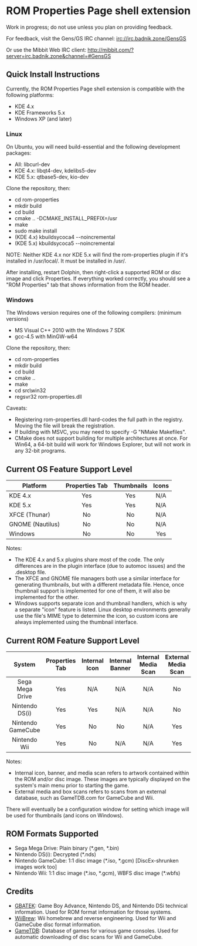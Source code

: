 # ROM Properties Page shell extension

Work in progress; do not use unless you plan on providing feedback.

For feedback, visit the Gens/GS IRC channel: [irc://irc.badnik.zone/GensGS](irc://irc.badnik.zone/GensGS)

Or use the Mibbit Web IRC client: http://mibbit.com/?server=irc.badnik.zone&channel=#GensGS

## Quick Install Instructions

Currently, the ROM Properties Page shell extension is compatible with the
following platforms:
* KDE 4.x
* KDE Frameworks 5.x
* Windows XP (and later)

### Linux

On Ubuntu, you will need build-essential and the following development packages:
* All: libcurl-dev
* KDE 4.x: libqt4-dev, kdelibs5-dev
* KDE 5.x: qtbase5-dev, kio-dev

Clone the repository, then:
* cd rom-properties
* mkdir build
* cd build
* cmake .. -DCMAKE_INSTALL_PREFIX=/usr
* make
* sudo make install
* (KDE 4.x) kbuildsycoca4 --noincremental
* (KDE 5.x) kbuildsycoca5 --noincremental

NOTE: Neither KDE 4.x nor KDE 5.x will find the rom-properties plugin if it's
installed in /usr/local/. It must be installed in /usr/.

After installing, restart Dolphin, then right-click a supported ROM or disc image
and click Properties. If everything worked correctly, you should see a
"ROM Properties" tab that shows information from the ROM header.

### Windows

The Windows version requires one of the following compilers: (minimum versions)
* MS Visual C++ 2010 with the Windows 7 SDK
* gcc-4.5 with MinGW-w64

Clone the repository, then:
* cd rom-properties
* mkdir build
* cd build
* cmake ..
* make
* cd src\win32
* regsvr32 rom-properties.dll

Caveats:
* Registering rom-properties.dll hard-codes the full path in the registry. Moving the file will break the registration.
* If building with MSVC, you may need to specify -G "NMake Makefiles".
* CMake does not support building for multiple architectures at once. For Win64, a 64-bit build will work for Windows Explorer, but will not work in any 32-bit programs.

## Current OS Feature Support Level

|     Platform     | Properties Tab | Thumbnails | Icons |
|------------------|:--------------:|:----------:|:-----:|
| KDE 4.x          |       Yes      |     Yes    |  N/A  |
| KDE 5.x          |       Yes      |     Yes    |  N/A  |
| XFCE (Thunar)    |       No       |     No     |  N/A  |
| GNOME (Nautilus) |       No       |     No     |  N/A  |
| Windows          |       No       |     No     |  Yes  |

Notes:
* The KDE 4.x and 5.x plugins share most of the code. The only differences
  are in the plugin interface (due to automoc issues) and the .desktop file.
* The XFCE and GNOME file managers both use a similar interface for generating
  thumbnails, but with a different metadata file. Hence, once thumbnail support
  is implemented for one of them, it will also be implemented for the other.
* Windows supports separate icon and thumbnail handlers, which is why a
  separate "icon" feature is listed. Linux desktop environments generally
  use the file's MIME type to determine the icon, so custom icons are always
  implemented using the thumbnail interface.

## Current ROM Feature Support Level

|       System      | Properties Tab | Internal Icon | Internal Banner | Internal Media Scan | External Media Scan | External Box Scan |
|:-----------------:|:--------------:|:-------------:|:---------------:|:-------------------:|:-------------------:|:-----------------:|
| Sega Mega Drive   |       Yes      |      N/A      |       N/A       |         N/A         |          No         |         No        |
| Nintendo DS(i)    |       Yes      |      Yes      |       N/A       |         N/A         |          No         |         No        |
| Nintendo GameCube |       Yes      |       No      |        No       |         N/A         |         Yes         |         No        |
| Nintendo Wii      |       Yes      |       No      |       N/A       |         N/A         |         Yes         |         No        |

Notes:
* Internal icon, banner, and media scan refers to artwork contained within
  the ROM and/or disc image. These images are typically displayed on the
  system's main menu prior to starting the game.
* External media and box scans refers to scans from an external database,
  such as GameTDB.com for GameCube and Wii.

There will eventually be a configuration window for setting which image
will be used for thumbnails (and icons on Windows).

## ROM Formats Supported

* Sega Mega Drive: Plain binary (\*.gen, \*.bin)
* Nintendo DS(i): Decrypted (\*.nds)
* Nintendo GameCube: 1:1 disc image (\*.iso, \*.gcm) [DiscEx-shrunken images work too]
* Nintendo Wii: 1:1 disc image (\*.iso, \*.gcm), WBFS disc image (\*.wbfs)

## Credits

* [GBATEK](http://problemkaputt.de/gbatek.htm): Game Boy Advance, Nintendo DS,
  and Nintendo DSi technical information. Used for ROM format information for
  those systems.
* [WiiBrew](http://wiibrew.org/wiki/Main_Page): Wii homebrew and reverse
  engineering. Used for Wii and GameCube disc format information.
* [GameTDB](http://www.gametdb.com/): Database of games for various game
  consoles. Used for automatic downloading of disc scans for Wii and GameCube.
